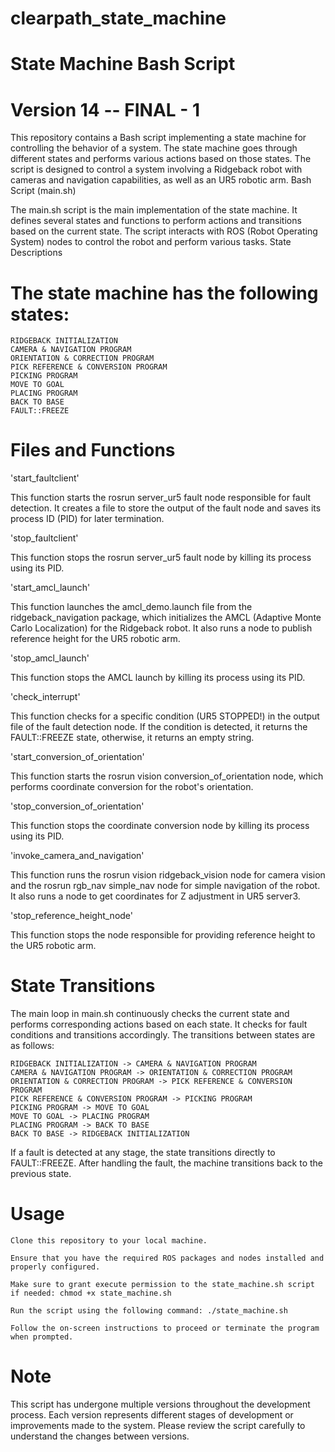 # clearpath_state_machine
# State Machine Bash Script

# Version 14 -- FINAL - 1

This repository contains a Bash script implementing a state machine for controlling the behavior of a system. The state machine goes through different states and performs various actions based on those states. The script is designed to control a system involving a Ridgeback robot with cameras and navigation capabilities, as well as an UR5 robotic arm.
Bash Script (main.sh)

The main.sh script is the main implementation of the state machine. It defines several states and functions to perform actions and transitions based on the current state. The script interacts with ROS (Robot Operating System) nodes to control the robot and perform various tasks.
State Descriptions

# The state machine has the following states:

    RIDGEBACK INITIALIZATION
    CAMERA & NAVIGATION PROGRAM
    ORIENTATION & CORRECTION PROGRAM
    PICK REFERENCE & CONVERSION PROGRAM
    PICKING PROGRAM
    MOVE TO GOAL
    PLACING PROGRAM
    BACK TO BASE
    FAULT::FREEZE

# Files and Functions

'start_faultclient'

This function starts the rosrun server_ur5 fault node responsible for fault detection. It creates a file to store the output of the fault node and saves its process ID (PID) for later termination.

'stop_faultclient'

This function stops the rosrun server_ur5 fault node by killing its process using its PID.

'start_amcl_launch'

This function launches the amcl_demo.launch file from the ridgeback_navigation package, which initializes the AMCL (Adaptive Monte Carlo Localization) for the Ridgeback robot. It also runs a node to publish reference height for the UR5 robotic arm.

'stop_amcl_launch'

This function stops the AMCL launch by killing its process using its PID.

'check_interrupt'

This function checks for a specific condition (UR5 STOPPED!) in the output file of the fault detection node. If the condition is detected, it returns the FAULT::FREEZE state, otherwise, it returns an empty string.

'start_conversion_of_orientation'

This function starts the rosrun vision conversion_of_orientation node, which performs coordinate conversion for the robot's orientation.

'stop_conversion_of_orientation'

This function stops the coordinate conversion node by killing its process using its PID.

'invoke_camera_and_navigation'

This function runs the rosrun vision ridgeback_vision node for camera vision and the rosrun rgb_nav simple_nav node for simple navigation of the robot. It also runs a node to get coordinates for Z adjustment in UR5 server3.

'stop_reference_height_node'

This function stops the node responsible for providing reference height to the UR5 robotic arm.

# State Transitions

The main loop in main.sh continuously checks the current state and performs corresponding actions based on each state. It checks for fault conditions and transitions accordingly. The transitions between states are as follows:

    RIDGEBACK INITIALIZATION -> CAMERA & NAVIGATION PROGRAM
    CAMERA & NAVIGATION PROGRAM -> ORIENTATION & CORRECTION PROGRAM
    ORIENTATION & CORRECTION PROGRAM -> PICK REFERENCE & CONVERSION PROGRAM
    PICK REFERENCE & CONVERSION PROGRAM -> PICKING PROGRAM
    PICKING PROGRAM -> MOVE TO GOAL
    MOVE TO GOAL -> PLACING PROGRAM
    PLACING PROGRAM -> BACK TO BASE
    BACK TO BASE -> RIDGEBACK INITIALIZATION

If a fault is detected at any stage, the state transitions directly to FAULT::FREEZE. After handling the fault, the machine transitions back to the previous state.

# Usage

    Clone this repository to your local machine.

    Ensure that you have the required ROS packages and nodes installed and properly configured.

    Make sure to grant execute permission to the state_machine.sh script if needed: chmod +x state_machine.sh

    Run the script using the following command: ./state_machine.sh

    Follow the on-screen instructions to proceed or terminate the program when prompted.

# Note

This script has undergone multiple versions throughout the development process. Each version represents different stages of development or improvements made to the system. Please review the script carefully to understand the changes between versions.
